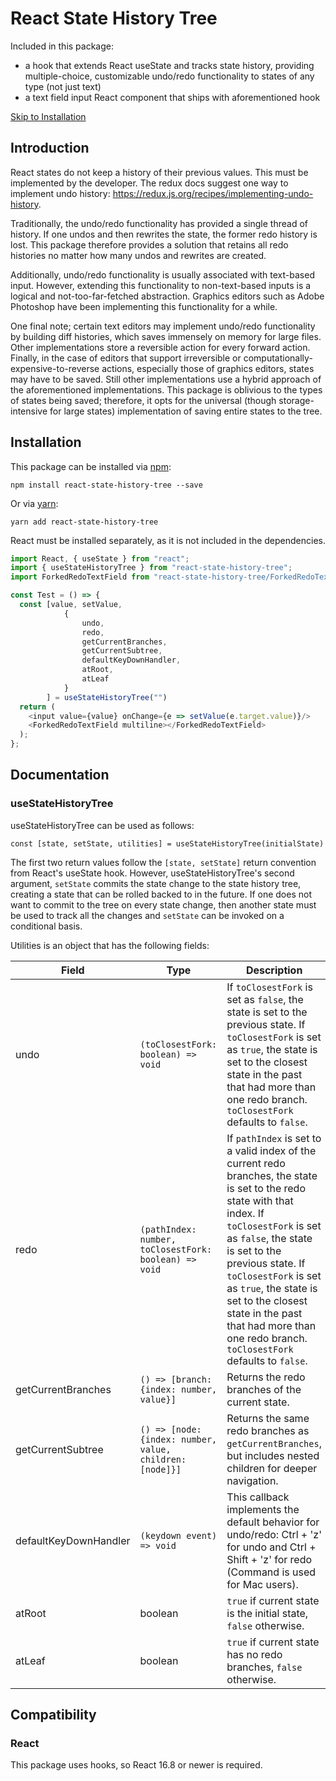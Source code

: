 # React State History Tree

Included in this package:
* a hook that extends React useState and tracks state history, providing multiple-choice, customizable undo/redo functionality to states of any type (not just text)
* a text field input React component that ships with aforementioned hook

[Skip to Installation](##Installation)

## Introduction

React states do not keep a history of their previous values. This must be implemented by the developer. The redux docs suggest one way to implement undo history: https://redux.js.org/recipes/implementing-undo-history.

Traditionally, the undo/redo functionality has provided a single thread of history. If one undos and then rewrites the state, the former redo history is lost. This package therefore provides a solution that retains all redo histories no matter how many undos and rewrites are created.

Additionally, undo/redo functionality is usually associated with text-based input. However, extending this functionality to non-text-based inputs is a logical and not-too-far-fetched abstraction. Graphics editors such as Adobe Photoshop have been implementing this functionality for a while.

One final note; certain text editors may implement undo/redo functionality by building diff histories, which saves immensely on memory for large files. Other implementations store a reversible action for every forward action. Finally, in the case of editors that support irreversible or computationally-expensive-to-reverse actions, especially those of graphics editors, states may have to be saved. Still other implementations use a hybrid approach of the aforementioned implementations. This package is oblivious to the types of states being saved; therefore, it opts for the universal (though storage-intensive for large states) implementation of saving entire states to the tree.

## Installation

This package can be installed via [npm](https://github.com/npm/cli):

```
npm install react-state-history-tree --save
```

Or via [yarn](https://github.com/yarnpkg/yarn):

```
yarn add react-state-history-tree
```

React must be installed separately, as it is not included in the dependencies.

```js
import React, { useState } from "react";
import { useStateHistoryTree } from "react-state-history-tree";
import ForkedRedoTextField from "react-state-history-tree/ForkedRedoTextField"

const Test = () => {
  const [value, setValue, 
            {
                undo, 
                redo, 
                getCurrentBranches, 
                getCurrentSubtree, 
                defaultKeyDownHandler, 
                atRoot, 
                atLeaf
            }
        ] = useStateHistoryTree("")
  return (
    <input value={value} onChange={e => setValue(e.target.value)}/>
    <ForkedRedoTextField multiline></ForkedRedoTextField>
  );
};
```

## Documentation

### useStateHistoryTree

useStateHistoryTree can be used as follows:

```
const [state, setState, utilities] = useStateHistoryTree(initialState)
```

The first two return values follow the `[state, setState]` return convention from React's useState hook. However, useStateHistoryTree's second argument, `setState` commits the state change to the state history tree, creating a state that can be rolled backed to in the future. If one does not want to commit to the tree on every state change, then another state must be used to track all the changes and `setState` can be invoked on a conditional basis.

Utilities is an object that has the following fields:

| Field | Type | Description |
| ----------- | ----------- | ----------- |
| undo | `(toClosestFork: boolean) => void` | If `toClosestFork` is set as `false`, the state is set to the previous state. If `toClosestFork` is set as `true`, the state is set to the closest state in the past that had more than one redo branch. `toClosestFork` defaults to `false`.
| redo | `(pathIndex: number, toClosestFork: boolean) => void` | If `pathIndex` is set to a valid index of the current redo branches, the state is set to the redo state with that index. If `toClosestFork` is set as `false`, the state is set to the previous state. If `toClosestFork` is set as `true`, the state is set to the closest state in the past that had more than one redo branch. `toClosestFork` defaults to `false`.
| getCurrentBranches | `() => [branch: {index: number, value}]` | Returns the redo branches of the current state.
| getCurrentSubtree | `() => [node: {index: number, value, children: [node]}]` | Returns the same redo branches as `getCurrentBranches`, but includes nested children for deeper navigation.
| defaultKeyDownHandler | `(keydown event) => void` | This callback implements the default behavior for undo/redo: Ctrl + 'z' for undo and Ctrl + Shift + 'z' for redo (Command is used for Mac users).
| atRoot | boolean | `true` if current state is the initial state, `false` otherwise.
| atLeaf | boolean | `true` if current state has no redo branches, `false` otherwise.


## Compatibility

### React

This package uses hooks, so React 16.8 or newer is required.